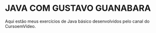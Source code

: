 # JAVA COM GUSTAVO GUANABARA
Aqui estão meus exercícios de Java básico desenvolvidos pelo canal do CursoemVídeo.

